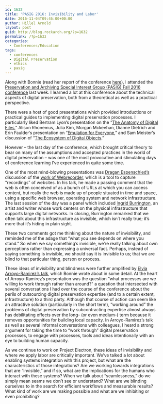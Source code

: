 ```yaml
---
id: 1632
title: 'PASIG 2016: Invisibility and Labor'
date: 2016-11-04T09:46:00+00:00
author: Hillel Arnold
layout: post
guid: http://blog.rockarch.org/?p=1632
permalink: /?p=1632
categories:
  - Conferences/Education
tags:
  - conferences
  - Digital Preservation
  - ethics
  - pasig
---
```

Along with Bonnie (read her report of the conference [here](http://blog.rockarch.org/?p=1628)), I attended the [Preservation and Archiving Special Interest Group (PASIG) Fall 2016 conference](http://www.pasignyc.org/) last week. I learned a lot at this conference about the technical aspects of digital preservation, both from a theoretical as well as a practical perspective.

There were a host of good presentations which provided introductions or practical guides to implementing digital preservation processes. I particularly liked Bertram Lyon’s presentation on the “[The Anatomy of Digital Files](https://figshare.com/articles/The_Anatomy_of_Digital_Files/4141674),” Alison Rhonemus, Julia Kim, Morgan Mckeehan, Dianne Dietrich and Erin Faulder’s presentation on “[Emulation for Everyone](https://figshare.com/articles/How_to_Party_Like_It_s_1999_Emulation_for_Everyone/4141701),” and Sam Meister’s discussion of “[The Ecosystem of Digital Objects](https://figshare.com/articles/The_Ecosystem_of_Digital_Objects/4141680).”

However &#8211; the last day of the conference, which brought critical theory to bear on many of the assumptions and accepted practices in the world of digital preservation &#8211; was one of the most provocative and stimulating days of conference learning I’ve experienced in quite some time.

One of the most mind-blowing presentations was [Dragan Espenschied’s](https://en.wikipedia.org/wiki/Dragan_Espenschied) discussion of the [work of Webrecorder](https://figshare.com/articles/Symmetrical_Archiving_with_Webrecorder/4141590), which is a tool to capture “recordings” of websites. In his talk, he made a passing comment that the web is often conceived of as a bunch of URLs at which you can access content, but really the web is made up of people situated in time and space, using a specific web browser, operating system and network infrastructure. The last session of the day was a panel which included [Ingrid Burrington](http://lifewinning.com/), an artist and writer whose work centers on the physical infrastructure that supports large digital networks. In closing, Burrington remarked that we often talk about this infrastructure as invisible, which isn’t really true; it’s more that it’s hiding in plain sight.

These two comments got me thinking about the nature of invisibility, and reminded me of the adage that “what you see depends on where you stand.” So when we say something’s invisible, we’re really talking about own perceptions rather than expressing a universal fact. Perhaps, instead of saying something is invisible, we should say it is invisible to us; that we are blind to that particular thing, person or process.

These ideas of invisibility and blindness were further amplified by [Elvia Arroyo-Ramirez’s talk](https://medium.com/on-archivy/invisible-defaults-and-perceived-limitations-processing-the-juan-gelman-files-4187fdd36759), which Bonnie wrote about in some detail. At the heart of Arroyo-Ramirez’s presentation was the question “what processes are we willing to work through rather than around?” a question that intersected with several conversations I had over the course of the conference about the perils of outsourcing digital preservation expertise (and to a certain extent, infrastructure) to a third party. Although that course of action can seem like an attractive solution (particularly in the short term), “working around” the problems of digital preservation by subcontracting expertise almost always has debilitating effects over the long- (or even medium-) term because it removes opportunities for building local capacity. In Arroyo-Ramirez’s talk as well as several informal conversations with colleagues, I heard a strong argument for taking the time to “work through” digital preservation processes, to engage with processes, tools and ideas intentionally with an eye to building human capacity.

As we continue to work on Project Electron, these ideas of invisibility and where we apply labor are critically important. We’ve talked a lot about enabling systems integration with this project, but what are the characteristics of those integrations? Are we working towards integrations that are “invisible,” and if so, what are the implications for the humans who interact with these systems? When we talk about “seamlessness,” do we simply mean seams we don’t see or understand? What are we blinding ourselves to in the search for efficient workflows and measurable results? What kind of work are we making possible and what are we inhibiting or even prohibiting?